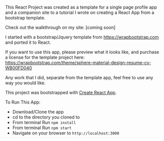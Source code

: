 This React Project was created as a template for a single page profile app and a companion site to a 
tutorial I wrote on creating a React App from a bootstrap template.

Check out the walkthrough on my site: [coming soon]

I started with a bootstrap/Jquery template from https://wrapbootstrap.com 
and ported it to React. 

If you want to use this app, please preview what it looks like, and purchase a license 
for the template project here: https://wrapbootstrap.com/theme/sphere-material-design-resume-cv-WB00FD040 

Any work that I did, separate from the template app, feel free to use any way you would like.  

This project was bootstrapped with [Create React App](https://github.com/facebookincubator/create-react-app).

To Run This App: 

* Download/Clone the app
* cd to the directory you cloned to 
* From terminal Run `npm install`
* From terminal Run `npm start`
* Navigate on your browser to `http://localhost:3000`